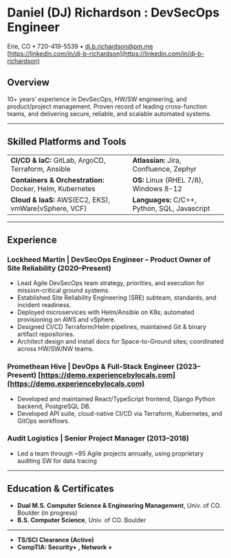 # Daniel (DJ) Richardson : DevSecOps Engineer

Erie, CO • 720-419-5539 • [dj.b.richardson@pm.me](mailto:dj.b.richardson@pm.me) [https://linkedin.com/in/dj-b-richardson](https://linkedin.com/in/dj-b-richardson)

## Overview
10+ years’ experience in DevSecOps, HW/SW engineering, and product/project management. Proven record of leading cross-function teams, and delivering secure, reliable, and scalable automated systems.

---

## Skilled Platforms and Tools

|                                  |                  |
|------------------------------------------------------|---------------------------------------|
| **CI/CD & IaC:** GitLab, ArgoCD, Terraform, Ansible  | **Atlassian:** Jira, Confluence, Zephyr      |
| **Containers & Orchestration:** Docker, Helm, Kubernetes | **OS:** Linux (RHEL 7/8), Windows 8-12|
| **Cloud & IaaS:** AWS(EC2, EKS), vmWare(vSphere, VCF)  | **Languages:** C/C++, Python, SQL, Javascript          |


---

## Experience

### Lockheed Martin | DevSecOps Engineer – Product Owner of Site Reliability (2020–Present)
- Lead Agile DevSecOps team strategy, priorities, and execution for mission-critical ground systems.  
- Established Site Reliability Engineering (SRE) subteam, standards, and incident readiness.  
- Deployed microservices with Helm/Ansible on K8s; automated provisioning on AWS and vSphere.  
- Designed CI/CD Terraform/Helm pipelines, maintained Git & binary artifact repositories.  
- Architect design and install docs for Space-to-Ground sites; coordinated across HW/SW/NW teams.

### Promethean Hive | DevOps & Full-Stack Engineer (2023–Present) [https://demo.experiencebylocals.com](https://demo.experiencebylocals.com)
- Developed and maintained React/TypeScript frontend, Django Python backend, PostgreSQL DB.  
- Developed API suite, cloud-native CI/CD via Terraform, Kubernetes, and GitOps workflows.  

### Audit Logistics | Senior Project Manager (2013–2018)
- Led a team through ~95 Agile projects annually, using proprietary auditing SW for data tracing 

---

## Education & Certificates
- **Dual M.S. Computer Science & Engineering Management**, Univ. of CO. Boulder (in progress)
- **B.S. Computer Science**, Univ. of CO. Boulder  
---
- **TS/SCI Clearance (Active)**  
- **CompTIA: Security+ , Network +**